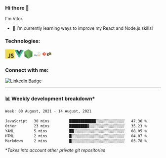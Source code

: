 ### Hi there 👋

I'm Vitor.

- 🌱 I’m currently learning ways to improve my React and Node.js skills!

### Technologies:
<img align="left" alt="Javascript" width="30px" src="https://raw.githubusercontent.com/github/explore/80688e429a7d4ef2fca1e82350fe8e3517d3494d/topics/javascript/javascript.png"/>
<img align="left" alt="VueJs" width="30px" src="https://raw.githubusercontent.com/github/explore/80688e429a7d4ef2fca1e82350fe8e3517d3494d/topics/vue/vue.png"/>
<img align="left" alt="Nodejs" width="30px" src="https://raw.githubusercontent.com/github/explore/80688e429a7d4ef2fca1e82350fe8e3517d3494d/topics/nodejs/nodejs.png" />
<img align="left" alt="Mysql" width="30px" src="https://raw.githubusercontent.com/github/explore/80688e429a7d4ef2fca1e82350fe8e3517d3494d/topics/mysql/mysql.png"/>
<img align="left" alt="Git" width="30px" src="https://raw.githubusercontent.com/github/explore/80688e429a7d4ef2fca1e82350fe8e3517d3494d/topics/git/git.png"/> 

<br /> <br />
### Connect with me:
[![Linkedin Badge](https://img.shields.io/badge/-LinkedIn-blue?style=flat-square&logo=Linkedin&logoColor=white&link=https://www.linkedin.com/in/felipefialho)](https://www.linkedin.com/in/vitorlc)

---

<!-- <p align="center"> <img src="https://komarev.com/ghpvc/?username=vitorlc&label=👀" alt="eitchtee" /> </p> -->
### :bar_chart: Weekly development breakdown*
<!--START_SECTION:waka-->
```text
Week: 08 August, 2021 - 14 August, 2021

JavaScript   30 mins         ████████████░░░░░░░░░░░░░   47.36 % 
Other        23 mins         ████████▓░░░░░░░░░░░░░░░░   35.23 % 
YAML         5 mins          ██░░░░░░░░░░░░░░░░░░░░░░░   08.05 % 
HTML         2 mins          █░░░░░░░░░░░░░░░░░░░░░░░░   04.07 % 
Markdown     2 mins          █░░░░░░░░░░░░░░░░░░░░░░░░   03.78 % 
```
<!--END_SECTION:waka-->

**Takes into account other private git repositories*
